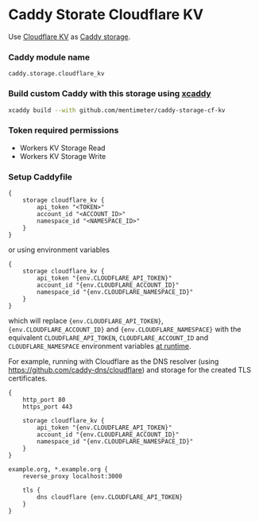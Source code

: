 # Caddy Storate Cloudflare KV

Use [Cloudflare KV](https://developers.cloudflare.com/api/resources/kv/) as [Caddy storage](https://caddyserver.com/docs/json/storage/).

### Caddy module name
```
caddy.storage.cloudflare_kv
```

### Build custom Caddy with this storage using [xcaddy](https://github.com/caddyserver/xcaddy)

```bash
xcaddy build --with github.com/mentimeter/caddy-storage-cf-kv
```

### Token required permissions
- Workers KV Storage Read
- Workers KV Storage Write

### Setup Caddyfile

```
{
    storage cloudflare_kv {
        api_token "<TOKEN>"
        account_id "<ACCOUNT_ID>"
        namespace_id "<NAMESPACE_ID>"
    }
}
```

or using environment variables

```
{
    storage cloudflare_kv {
        api_token "{env.CLOUDFLARE_API_TOKEN}"
        account_id "{env.CLOUDFLARE_ACCOUNT_ID}"
        namespace_id "{env.CLOUDFLARE_NAMESPACE_ID}"
    }
}
```

which will replace `{env.CLOUDFLARE_API_TOKEN}`, `{env.CLOUDFLARE_ACCOUNT_ID}`
and `{env.CLOUDFLARE_NAMESPACE}` with the equivalent `CLOUDFLARE_API_TOKEN`, `CLOUDFLARE_ACCOUNT_ID` and `CLOUDFLARE_NAMESPACE` environment variables [at runtime](https://caddyserver.com/docs/caddyfile/concepts#environment-variables).

For example, running with Cloudflare as the DNS resolver (using https://github.com/caddy-dns/cloudflare) and storage for the created TLS certificates.

```
{
    http_port 80
    https_port 443

    storage cloudflare_kv {
        api_token "{env.CLOUDFLARE_API_TOKEN}"
        account_id "{env.CLOUDFLARE_ACCOUNT_ID}"
        namespace_id "{env.CLOUDFLARE_NAMESPACE_ID}"
    }
}

example.org, *.example.org {
    reverse_proxy localhost:3000

    tls {
        dns cloudflare {env.CLOUDFLARE_API_TOKEN}
    }
}
```